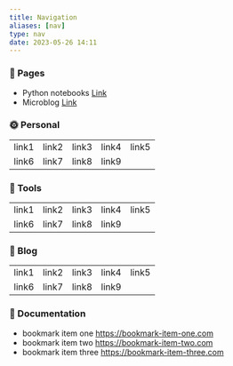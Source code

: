 ```yaml
---
title: Navigation
aliases: [nav]
type: nav
date: 2023-05-26 14:11
---
```


### 📑 Pages

- Python notebooks [Link](/notebooks)
- Microblog [Link](/microblog)

### 🌞 Personal

|       |       |       |       |       |
|-------|-------|-------|-------|-------|
| link1 | link2 | link3 | link4 | link5 |
| link6 | link7 | link8 | link9 |       |


### 🔨 Tools

|       |       |       |       |       |
|-------|-------|-------|-------|-------|
| link1 | link2 | link3 | link4 | link5 |
| link6 | link7 | link8 | link9 |       |

### 🍺 Blog

|       |       |       |       |       |
|-------|-------|-------|-------|-------|
| link1 | link2 | link3 | link4 | link5 |
| link6 | link7 | link8 | link9 |       |

### 📑 Documentation

- bookmark item one https://bookmark-item-one.com
- bookmark item two https://bookmark-item-two.com
- bookmark item three https://bookmark-item-three.com